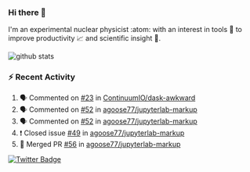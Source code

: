 ### Hi there 👋 

I'm an experimental nuclear physicist :atom: with an interest in tools :wrench: to improve productivity :chart_with_upwards_trend: and scientific insight :telescope:.

![github stats](https://github-readme-stats.vercel.app/api?username=agoose77&show_icons=true&hide_rank=true&hide_title=true&bg_color=30,e76445,904e95&text_color=efe3ec&icon_color=efe3ec)
<!--
**agoose77/agoose77** is a ✨ _special_ ✨ repository because its `README.md` (this file) appears on your GitHub profile.

Here are some ideas to get you started:

- 🔭 I’m currently working on ...
- 🌱 I’m currently learning ...
- 👯 I’m looking to collaborate on ...
- 🤔 I’m looking for help with ...
- 💬 Ask me about ...
- 📫 How to reach me: ...
- 😄 Pronouns: ...
- ⚡ Fun fact: ...
-->

### :zap: Recent Activity
<!--START_SECTION:activity-->
1. 🗣 Commented on [#23](https://github.com/ContinuumIO/dask-awkward/issues/23) in [ContinuumIO/dask-awkward](https://github.com/ContinuumIO/dask-awkward)
2. 🗣 Commented on [#52](https://github.com/agoose77/jupyterlab-markup/issues/52) in [agoose77/jupyterlab-markup](https://github.com/agoose77/jupyterlab-markup)
3. 🗣 Commented on [#52](https://github.com/agoose77/jupyterlab-markup/issues/52) in [agoose77/jupyterlab-markup](https://github.com/agoose77/jupyterlab-markup)
4. ❗️ Closed issue [#49](https://github.com/agoose77/jupyterlab-markup/issues/49) in [agoose77/jupyterlab-markup](https://github.com/agoose77/jupyterlab-markup)
5. 🎉 Merged PR [#56](https://github.com/agoose77/jupyterlab-markup/pull/56) in [agoose77/jupyterlab-markup](https://github.com/agoose77/jupyterlab-markup)
<!--END_SECTION:activity-->


[![Twitter Badge](https://img.shields.io/twitter/follow/agoose77?style=flat-square&logo=Twitter&logoColor=white&color=cornflowerblue)](https://twitter.com/agoose77)
